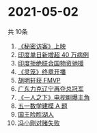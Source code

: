 # 2021-05-02
  共 10条

  <!-- BEGIN -->
  <!-- 最后更新时间:Sun May 02 2021 14:11:26 GMT+0000 (Coordinated Universal Time) -->
  1. [《秘密访客》上映](https://www.zhihu.com/search?q=秘密访客)
1. [印度单日新增超 40 万病例](https://www.zhihu.com/search?q=印度疫情)
1. [印度拒绝联合国物资驰援](https://www.zhihu.com/search?q=印度拒绝联合国物资驰援)
1. [《灵笼》终章开播](https://www.zhihu.com/search?q=灵笼)
1. [胡明轩获 FMVP ](https://www.zhihu.com/search?q=胡明轩)
1. [广东力克辽宁再夺总冠军](https://www.zhihu.com/search?q=cba总决赛)
1. [《一人之下》电视剧爆主角](https://www.zhihu.com/search?q=一人之下漫画)
1. [五一数学建模 A 题](https://www.zhihu.com/search?q=2021五一数学建模a题)
1. [国王险胜湖人](https://www.zhihu.com/search?q=詹姆斯)
1. [冯小刚对赌失败](https://www.zhihu.com/search?q=冯小刚对赌)
  <!-- END -->
  